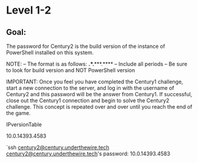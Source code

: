 #   Level 1-2

## Goal:

The password for Century2 is the build version of the instance of PowerShell installed on this system.



NOTE:
– The format is as follows: **.*.*****.****
– Include all periods
– Be sure to look for build version and NOT PowerShell version


IMPORTANT:
Once you feel you have completed the Century1 challenge, start a new connection to the server, and log in with the username of Century2 and this password will be the answer from Century1. If successful, close out the Century1 connection and begin to solve the Century2 challenge. This concept is repeated over and over until you reach the end of the game.


IPversionTable

10.0.14393.4583

`ssh century2@century.underthewire.tech
century2@century.underthewire.tech's password: 
10.0.14393.4583